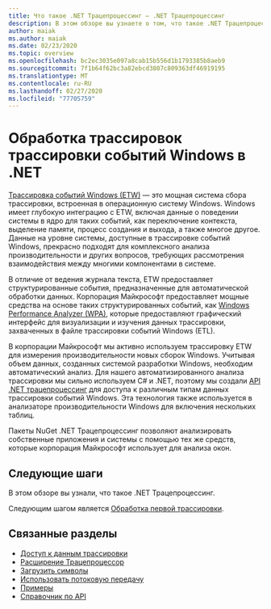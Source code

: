 ```yaml
---
title: Что такое .NET Трацепроцессинг — .NET Трацепроцессинг
description: В этом обзоре вы узнаете о том, что такое .NET Трацепроцессинг.
author: maiak
ms.author: maiak
ms.date: 02/23/2020
ms.topic: overview
ms.openlocfilehash: bc2ec3035e097a8cab15b556d1b1793385b8aeb9
ms.sourcegitcommit: 7f1b64f62bc3a82ebcd3807c809363df46919195
ms.translationtype: MT
ms.contentlocale: ru-RU
ms.lasthandoff: 02/27/2020
ms.locfileid: "77705759"
---
```

# <a name="process-etw-traces-in-net"></a>Обработка трассировок трассировки событий Windows в .NET

[Трассировка событий Windows (ETW)](https://docs.microsoft.com/windows/win32/etw/event-tracing-portal) — это мощная система сбора трассировки, встроенная в операционную систему Windows. Windows имеет глубокую интеграцию с ETW, включая данные о поведении системы в ядро для таких событий, как переключение контекста, выделение памяти, процесс создания и выхода, а также многое другое. Данные на уровне системы, доступные в трассировке событий Windows, прекрасно подходят для комплексного анализа производительности и других вопросов, требующих рассмотрения взаимодействия между многими компонентами в системе.

В отличие от ведения журнала текста, ETW предоставляет структурированные события, предназначенные для автоматической обработки данных. Корпорация Майкрософт предоставляет мощные средства на основе таких структурированных событий, как [Windows Performance Analyzer (WPA)](https://docs.microsoft.com/windows-hardware/test/wpt/windows-performance-analyzer), которые предоставляют графический интерфейс для визуализации и изучения данных трассировки, захваченных в файле трассировки событий Windows (ETL).

В корпорации Майкрософт мы активно используем трассировку ETW для измерения производительности новых сборок Windows. Учитывая объем данных, созданных системой разработки Windows, необходим автоматический анализ. Для нашего автоматизированного анализа трассировки мы сильно используем C# и .NET, поэтому мы создали [API .NET трацепроцессинг](https://www.nuget.org/packages/Microsoft.Windows.EventTracing.Processing.All) для доступа к различным типам данных трассировки событий Windows. Эта технология также используется в анализаторе производительности Windows для включения нескольких таблиц.

Пакеты NuGet .NET Трацепроцессинг позволяют анализировать собственные приложения и системы с помощью тех же средств, которые корпорация Майкрософт использует для анализа окон.

## <a name="next-steps"></a>Следующие шаги

В этом обзоре вы узнали, что такое .NET Трацепроцессинг.

Следующим шагом является [Обработка первой трассировки](quickstart.md).

## <a name="related-topics"></a>Связанные разделы

* [Доступ к данным трассировки](tutorial.md)
* [Расширение Трацепроцессор](extensibility.md)
* [Загрузить символы](symbols.md)
* [Использовать потоковую передачу](streaming.md)
* [Примеры](https://github.com/microsoft/eventtracing-processing-samples)
* [Справочник по API](reference.md)
